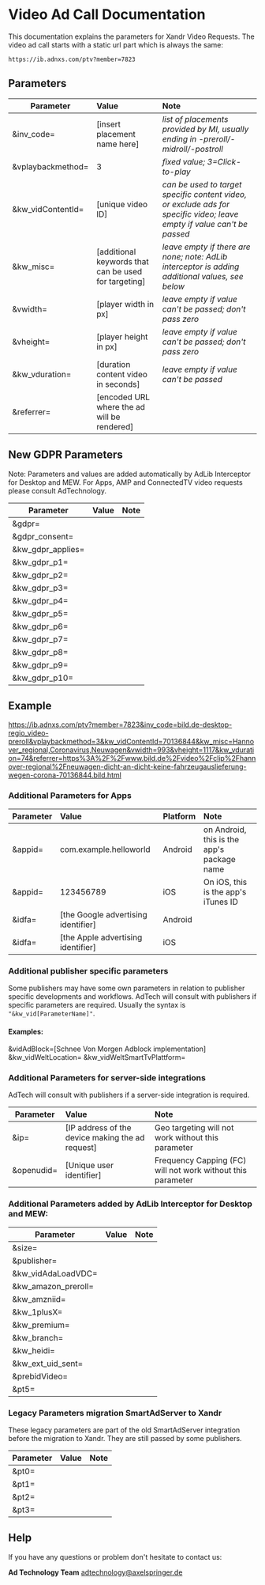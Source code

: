 # Video Ad Call Documentation

This documentation explains the parameters for Xandr Video Requests.
The video ad call starts with a static url part which is always the same: 
 
`https://ib.adnxs.com/ptv?member=7823`
 
 
## Parameters

| Parameter        | Value           | Note  |
| ------------- |:-------------| :-----|
|    &inv_code=    |    [insert placement name here]      |    *list of placements provided by MI, usually ending in -preroll/-midroll/-postroll*      |
|    &vplaybackmethod=    |     3     |     *fixed value; 3=Click-to-play*     |
|    &kw_vidContentId=    |     [unique video ID]     |     *can be used to target specific content video, or exclude ads for specific video; leave empty if value can't be passed*     |
|    &kw_misc=    |     [additional keywords that can be used for targeting]     |     *leave empty if there are none; note: AdLib interceptor is adding additional values, see below*     |
|    &vwidth=    |    [player width in px]      |     *leave empty if value can't be passed; don't pass zero*     |
|    &vheight=    |    [player height in px]      |     *leave empty if value can't be passed; don't pass zero*     |
|    &kw_vduration=    |     [duration content video in seconds]     |     *leave empty if value can't be passed*     |
|    &referrer=    |     [encoded URL where the ad will be rendered]     |          |


## New GDPR Parameters

Note: Parameters and values are added automatically by AdLib Interceptor for Desktop and MEW.
For Apps, AMP and ConnectedTV video requests please consult AdTechnology.

| Parameter        | Value           | Note  |
| ------------- |:-------------| :-----|
|    &gdpr=     |         |        |
|    &gdpr_consent=     |         |        |
|    &kw_gdpr_applies=     |         |        |
|    &kw_gdpr_p1=     |         |        |
|    &kw_gdpr_p2=     |         |        |
|    &kw_gdpr_p3=     |         |        |
|    &kw_gdpr_p4=     |         |        |
|    &kw_gdpr_p5=     |         |        |
|    &kw_gdpr_p6=     |         |        |
|    &kw_gdpr_p7=     |         |        |
|    &kw_gdpr_p8=     |         |        |
|    &kw_gdpr_p9=     |         |        |
|    &kw_gdpr_p10=     |         |        |


 
## Example
https://ib.adnxs.com/ptv?member=7823&inv_code=bild.de-desktop-regio_video-preroll&vplaybackmethod=3&kw_vidContentId=70136844&kw_misc=Hannover_regional,Coronavirus,Neuwagen&vwidth=993&vheight=1117&kw_vduration=74&referrer=https%3A%2F%2Fwww.bild.de%2Fvideo%2Fclip%2Fhannover-regional%2Fneuwagen-dicht-an-dicht-keine-fahrzeugauslieferung-wegen-corona-70136844.bild.html
 
 
 
### Additional Parameters for Apps


| Parameter        | Value           | Platform  | Note  |
| ------------- |:-------------| :-----|  :-----|
|   &appid=         |      com.example.helloworld        |   Android    | on Android, this is the app's package name |
|   &appid=         |      123456789        |    iOS   |  On iOS, this is the app's iTunes ID  |
|   &idfa=            |     [the Google advertising identifier]         |   Android    |     |
|   &idfa=            |     [the Apple advertising identifier]         |   iOS    |     |


 
### Additional publisher specific parameters

Some publishers may have some own parameters in relation to publisher specific developments and workflows.
AdTech will consult with publishers if specific parameters are required. Usually the syntax is `"&kw_vid[ParameterName]"`.

#### Examples:

&vidAdBlock=[Schnee Von Morgen Adblock implementation]
&kw_vidWeltLocation=
&kw_vidWeltSmartTvPlattform=


 
### Additional Parameters for server-side integrations

AdTech will consult with publishers if a server-side integration is required.

 
 
| Parameter        | Value             | Note  |
| ------------- |:-------------|:-----|
|      &ip=     |       [IP address of the device making the ad request]         |    Geo targeting will not work without this parameter    |
|      &openudid=     |       [Unique user identifier]         |    Frequency Capping (FC) will not work without this parameter    |
 
 
### Additional Parameters added by AdLib Interceptor for Desktop and MEW:


 
| Parameter        | Value             | Note  |
| ------------- |:-------------|:-----|
|     &size=      |                |           |
|     &publisher=      |                |           |
|     &kw_vidAdaLoadVDC=      |                |           |
|     &kw_amazon_preroll=      |                |           |
|     &kw_amzniid=      |                |           |
|     &kw_1plusX=      |                |           |
|     &kw_premium=      |                |           |
|     &kw_branch=      |                |           |
|     &kw_heidi=      |                |           |
|     &kw_ext_uid_sent=      |                |           |
|     &prebidVideo=      |                |           |
|     &pt5=      |                |           |



 
### Legacy Parameters migration SmartAdServer to Xandr

These legacy parameters are part of the old SmartAdServer integration before the migration to Xandr. 
They are still passed by some publishers.


| Parameter        | Value             | Note  |
| ------------- |:-------------|:-----|
|     &pt0=      |                |           |
|     &pt1=      |                |           |
|     &pt2=      |                |           |
|     &pt3=      |                |           |




## Help

If you have any questions or problem don't hesitate to contact us:

__Ad Technology Team__
  adtechnology@axelspringer.de


